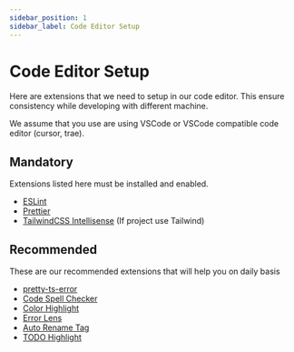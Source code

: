 ```yaml
---
sidebar_position: 1
sidebar_label: Code Editor Setup
---
```


# Code Editor Setup
Here are extensions that we need to setup in our code editor. This ensure consistency while developing with different machine.

We assume that you use are using VSCode or VSCode compatible code editor (cursor, trae).

## Mandatory

Extensions listed here must be installed and enabled.

- [ESLint](https://marketplace.visualstudio.com/items?itemName=dbaeumer.vscode-eslint)
- [Prettier](https://marketplace.visualstudio.com/items?itemName=esbenp.prettier-vscode)
- [TailwindCSS Intellisense](https://marketplace.visualstudio.com/items?itemName=bradlc.vscode-tailwindcss) (If project use Tailwind)

## Recommended

These are our recommended extensions that will help you on daily basis

- [pretty-ts-error](https://marketplace.visualstudio.com/items?itemName=yoavbls.pretty-ts-errors)
- [Code Spell Checker](https://marketplace.visualstudio.com/items?itemName=streetsidesoftware.code-spell-checker)
- [Color Highlight](https://marketplace.visualstudio.com/items?itemName=naumovs.color-highlight)
- [Error Lens](https://marketplace.visualstudio.com/items?itemName=usernamehw.errorlens)
- [Auto Rename Tag](https://marketplace.visualstudio.com/items?itemName=formulahendry.auto-rename-tag)
- [TODO Highlight](https://marketplace.visualstudio.com/items?itemName=wayou.vscode-todo-highlight)
